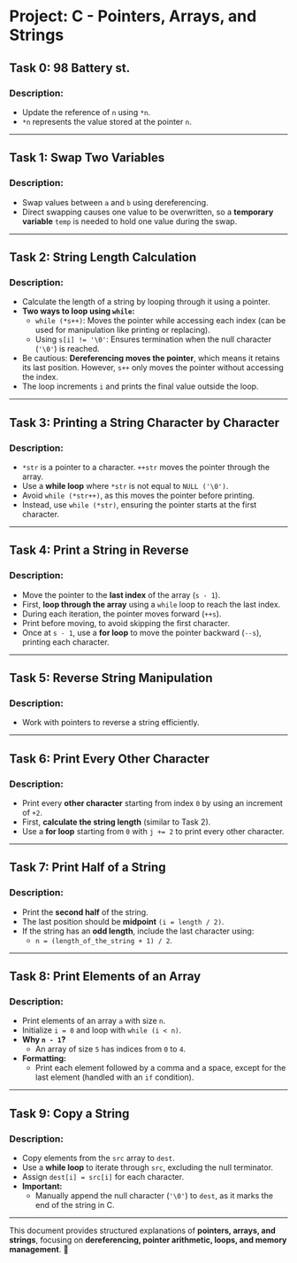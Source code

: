 # **Project: C - Pointers, Arrays, and Strings**

## **Task 0: 98 Battery st.**

### **Description:**
- Update the reference of `n` using `*n`.
- `*n` represents the value stored at the pointer `n`.

---

## **Task 1: Swap Two Variables**

### **Description:**
- Swap values between `a` and `b` using dereferencing.
- Direct swapping causes one value to be overwritten, so a **temporary variable** `temp` is needed to hold one value during the swap.

---

## **Task 2: String Length Calculation**

### **Description:**
- Calculate the length of a string by looping through it using a pointer.
- **Two ways to loop using `while`:**
  - `while (*s++)`: Moves the pointer while accessing each index (can be used for manipulation like printing or replacing).
  - Using `s[i] != '\0'`: Ensures termination when the null character (`'\0'`) is reached.
- Be cautious: **Dereferencing moves the pointer**, which means it retains its last position. However, `s++` only moves the pointer without accessing the index.
- The loop increments `i` and prints the final value outside the loop.

---

## **Task 3: Printing a String Character by Character**

### **Description:**
- `*str` is a pointer to a character. `++str` moves the pointer through the array.
- Use a **while loop** where `*str` is not equal to `NULL ('\0')`.
- Avoid `while (*str++)`, as this moves the pointer before printing.
- Instead, use `while (*str)`, ensuring the pointer starts at the first character.

---

## **Task 4: Print a String in Reverse**

### **Description:**
- Move the pointer to the **last index** of the array (`s - 1`).
- First, **loop through the array** using a `while` loop to reach the last index.
- During each iteration, the pointer moves forward (`++s`).
- Print before moving, to avoid skipping the first character.
- Once at `s - 1`, use a **for loop** to move the pointer backward (`--s`), printing each character.

---

## **Task 5: Reverse String Manipulation**

### **Description:**
- Work with pointers to reverse a string efficiently.

---

## **Task 6: Print Every Other Character**

### **Description:**
- Print every **other character** starting from index `0` by using an increment of `+2`.
- First, **calculate the string length** (similar to Task 2).
- Use a **for loop** starting from `0` with `j += 2` to print every other character.

---

## **Task 7: Print Half of a String**

### **Description:**
- Print the **second half** of the string.
- The last position should be **midpoint** `(i = length / 2)`.
- If the string has an **odd length**, include the last character using:
  - `n = (length_of_the_string + 1) / 2`.

---

## **Task 8: Print Elements of an Array**

### **Description:**
- Print elements of an array `a` with size `n`.
- Initialize `i = 0` and loop with `while (i < n)`. 
- **Why `n - 1`?**
  - An array of size `5` has indices from `0` to `4`.
- **Formatting:**
  - Print each element followed by a comma and a space, except for the last element (handled with an `if` condition).

---

## **Task 9: Copy a String**

### **Description:**
- Copy elements from the `src` array to `dest`.
- Use a **while loop** to iterate through `src`, excluding the null terminator.
- Assign `dest[i] = src[i]` for each character.
- **Important:**
  - Manually append the null character (`'\0'`) to `dest`, as it marks the end of the string in C.

---

This document provides structured explanations of **pointers, arrays, and strings**, focusing on **dereferencing, pointer arithmetic, loops, and memory management**. 🚀

